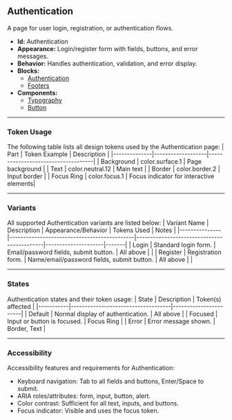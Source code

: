 ## Authentication
A page for user login, registration, or authentication flows.
- **Id:** Authentication
- **Appearance:** Login/register form with fields, buttons, and error messages.
- **Behavior:** Handles authentication, validation, and error display.
- **Blocks:**
  - [Authentication](../blocks/Authentication.md)
  - [Footers](../blocks/Footers.md)
- **Components:**
  - [Typography](../components/Typography.md)
  - [Button](../components/Button.md)

---

### Token Usage
The following table lists all design tokens used by the Authentication page:
| Part         | Token Example      | Description                        |
|--------------|-------------------|------------------------------------|
| Background   | color.surface.1   | Page background                    |
| Text         | color.neutral.12  | Main text                          |
| Border       | color.border.2    | Input border                       |
| Focus Ring   | color.focus.1     | Focus indicator for interactive elements|

---

### Variants
All supported Authentication variants are listed below:
| Variant Name   | Description                                 | Appearance/Behavior                        | Tokens Used         | Notes |
|---------------|---------------------------------------------|--------------------------------------------|---------------------|-------|
| Login         | Standard login form.                         | Email/password fields, submit button.      | All above           |       |
| Register      | Registration form.                           | Name/email/password fields, submit button. | All above           |       |

---

### States
Authentication states and their token usage:
| State     | Description                        | Token(s) affected      |
|-----------|------------------------------------|-----------------------|
| Default   | Normal display of authentication.  | All above             |
| Focused   | Input or button is focused.        | Focus Ring            |
| Error     | Error message shown.               | Border, Text          |

---

### Accessibility
Accessibility features and requirements for Authentication:
- Keyboard navigation: Tab to all fields and buttons, Enter/Space to submit.
- ARIA roles/attributes: form, input, button, alert.
- Color contrast: Sufficient for all text, inputs, and buttons.
- Focus indicator: Visible and uses the focus token.
